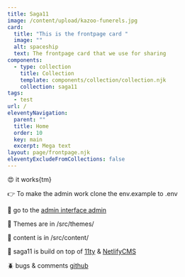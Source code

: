 ```yaml
---
title: Saga11
image: /content/upload/kazoo-funerels.jpg
card:
  title: "This is the frontpage card "
  image: ""
  alt: spaceship
  text: The frontpage card that we use for sharing
components:
  - type: collection
    title: Collection
    template: components/collection/collection.njk
    collection: saga11
tags:
  - test
url: /
eleventyNavigation:
  parent: ""
  title: Home
  order: 10
  key: main
  excerpt: Mega text
layout: page/frontpage.njk
eleventyExcludeFromCollections: false
---
```


😍 it works{tm}

👉 To make the admin work clone the env.example to .env

🤖 go to the [admin interface admin](/admin)

💅 Themes are in /src/themes/

📜 content is in /src/content/

🎈 saga11 is build on top of [11ty](https://11ty.dev) & [NetlifyCMS](https://netlifycms.com)

🪲 bugs & comments [github](https://github.com/mortendk/saga11)
